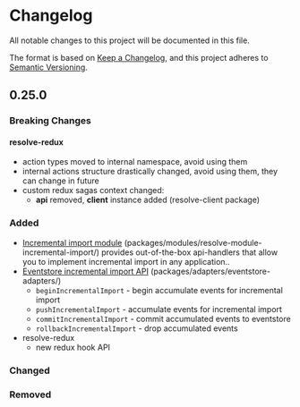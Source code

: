 # Changelog

All notable changes to this project will be documented in this file.

The format is based on [Keep a Changelog](https://keepachangelog.com/en/1.0.0/),
and this project adheres to [Semantic Versioning](https://semver.org/spec/v2.0.0.html).

## 0.25.0

### Breaking Changes

#### resolve-redux

- action types moved to internal namespace, avoid using them
- internal actions structure drastically changed, avoid using them, they can change in future
- custom redux sagas context changed:
  - **api** removed, **client** instance added (resolve-client package)


### Added

- [Incremental import module](packages/modules/resolve-module-incremental-import/) (packages/modules/resolve-module-incremental-import/) provides out-of-the-box api-handlers that allow you to implement incremental import in any application..
- [Eventstore incremental import API](packages/adapters/eventstore-adapters/) (packages/adapters/eventstore-adapters/) 
  - `beginIncrementalImport` - begin accumulate events for incremental import
  - `pushIncrementalImport` - accumulate events for incremental import 
  - `commitIncrementalImport` - commit accumulated events to eventstore 
  - `rollbackIncrementalImport` - drop accumulated events
- resolve-redux
  - new redux hook API

### Changed

### Removed

